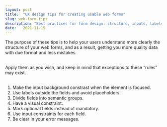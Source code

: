 ```yaml
---
layout: post
title:  "UX design tips for creating usable web forms"
slug: web-form-tips
description: "Best practices for form design: structure, inputs, labels and actions."
date:   2021-11-15
---
```


The purpose of these tips is to help your users understand more clearly the structure of your web forms, and as a result, getting you more quality data with due format and less mistakes.<br><br>

Apply them as you wish, and keep in mind that exceptions to these “rules” may exist.<br><br>

1. Make the input background constrast when the element is focused. 
2. Use labels outside the fields and avoid placeholders.
3. Divide fields into semantic groups.
4. Have a visual constraint.
5. Mark optional fields instead of mandatory.
6. Use input constraints for each field.
7. Be clear in your error messages.